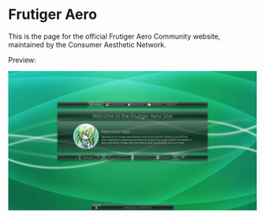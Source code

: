 # Frutiger Aero

This is the page for the official Frutiger Aero Community website, maintained by the Consumer Aesthetic Network.

Preview:

<img src="thumbnail.png" alt="Thumbnail">

